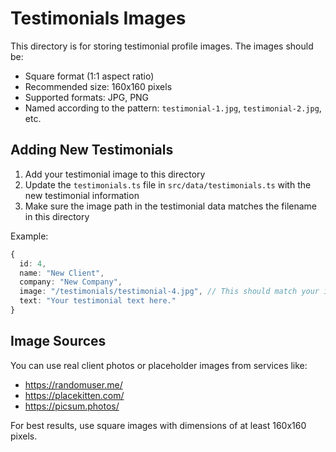 # Testimonials Images

This directory is for storing testimonial profile images. The images should be:

- Square format (1:1 aspect ratio)
- Recommended size: 160x160 pixels
- Supported formats: JPG, PNG
- Named according to the pattern: `testimonial-1.jpg`, `testimonial-2.jpg`, etc.

## Adding New Testimonials

1. Add your testimonial image to this directory
2. Update the `testimonials.ts` file in `src/data/testimonials.ts` with the new testimonial information
3. Make sure the image path in the testimonial data matches the filename in this directory

Example:

```typescript
{
  id: 4,
  name: "New Client",
  company: "New Company",
  image: "/testimonials/testimonial-4.jpg", // This should match your image filename
  text: "Your testimonial text here."
}
```

## Image Sources

You can use real client photos or placeholder images from services like:

- https://randomuser.me/
- https://placekitten.com/
- https://picsum.photos/

For best results, use square images with dimensions of at least 160x160 pixels.
